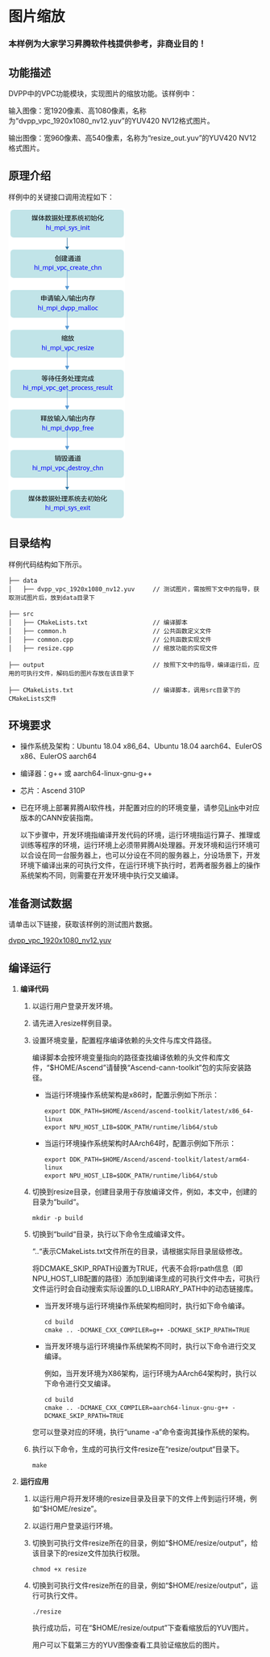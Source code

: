 # 图片缩放<a name="ZH-CN_TOPIC_0000001073131184"></a>

### 本样例为大家学习昇腾软件栈提供参考，非商业目的！

## 功能描述<a name="section09679311389"></a>

DVPP中的VPC功能模块，实现图片的缩放功能。该样例中：

输入图像：宽1920像素、高1080像素，名称为“dvpp_vpc_1920x1080_nv12.yuv”的YUV420 NV12格式图片。

输出图像：宽960像素、高540像素，名称为“resize_out.yuv”的YUV420 NV12格式图片。

## 原理介绍<a name="section19985135703818"></a>

样例中的关键接口调用流程如下：

![输入图片说明](vpc.png)

## 目录结构<a name="section1394162513386"></a>

样例代码结构如下所示。


```
├── data
│   ├── dvpp_vpc_1920x1080_nv12.yuv     // 测试图片，需按照下文中的指导，获取测试图片后，放到data目录下

├── src
│   ├── CMakeLists.txt                  // 编译脚本
│   ├── common.h                        // 公共函数定义文件
│   ├── common.cpp                      // 公共函数实现文件
│   ├── resize.cpp                      // 缩放功能的实现文件

├── output                              // 按照下文中的指导，编译运行后，应用的可执行文件，解码后的图片存放在该目录下

├── CMakeLists.txt                      // 编译脚本，调用src目录下的CMakeLists文件

```

## 环境要求<a name="section3833348101215"></a>

-   操作系统及架构：Ubuntu 18.04 x86\_64、Ubuntu 18.04 aarch64、EulerOS x86、EulerOS aarch64
-   编译器：g++ 或 aarch64-linux-gnu-g++
-   芯片：Ascend 310P
-   已在环境上部署昇腾AI软件栈，并配置对应的的环境变量，请参见[Link](https://www.hiascend.com/document)中对应版本的CANN安装指南。

       以下步骤中，开发环境指编译开发代码的环境，运行环境指运行算子、推理或训练等程序的环境，运行环境上必须带昇腾AI处理器。开发环境和运行环境可以合设在同一台服务器上，也可以分设在不同的服务器上，分设场景下，开发环境下编译出来的可执行文件，在运行环境下执行时，若两者服务器上的操作系统架构不同，则需要在开发环境中执行交叉编译。

## 准备测试数据<a name="section13133171616100"></a>

请单击以下链接，获取该样例的测试图片数据。

[dvpp_vpc_1920x1080_nv12.yuv](https://obs-9be7.obs.cn-east-2.myhuaweicloud.com/data/dvpp_sample_input_data/dvpp_vpc_1920x1080_nv12.yuv)


## 编译运行<a name="section13133171616172"></a>

1.  **编译代码**

    1. 以运行用户登录开发环境。

    2. 请先进入resize样例目录。
    
    3. 设置环境变量，配置程序编译依赖的头文件与库文件路径。
  
        编译脚本会按环境变量指向的路径查找编译依赖的头文件和库文件，“$HOME/Ascend”请替换“Ascend-cann-toolkit”包的实际安装路径。
   
         -   当运行环境操作系统架构是x86时，配置示例如下所示：
      
             ```
             export DDK_PATH=$HOME/Ascend/ascend-toolkit/latest/x86_64-linux
             export NPU_HOST_LIB=$DDK_PATH/runtime/lib64/stub
             ```
      
         -   当运行环境操作系统架构时AArch64时，配置示例如下所示：
      
             ```
             export DDK_PATH=$HOME/Ascend/ascend-toolkit/latest/arm64-linux
             export NPU_HOST_LIB=$DDK_PATH/runtime/lib64/stub
             ```
   
     4. 切换到resize目录，创建目录用于存放编译文件，例如，本文中，创建的目录为“build“。
   
        ```
        mkdir -p build
        ```
   
     5. 切换到“build“目录，执行以下命令生成编译文件。
   
        “..“表示CMakeLists.txt文件所在的目录，请根据实际目录层级修改。
   
        将DCMAKE\_SKIP\_RPATH设置为TRUE，代表不会将rpath信息（即NPU_HOST_LIB配置的路径）添加到编译生成的可执行文件中去，可执行文件运行时会自动搜索实际设置的LD_LIBRARY_PATH中的动态链接库。
   
        - 当开发环境与运行环境操作系统架构相同时，执行如下命令编译。
   
           ```
           cd build
           cmake .. -DCMAKE_CXX_COMPILER=g++ -DCMAKE_SKIP_RPATH=TRUE
           ```
   
        - 当开发环境与运行环境操作系统架构不同时，执行以下命令进行交叉编译。
   
          例如，当开发环境为X86架构，运行环境为AArch64架构时，执行以下命令进行交叉编译。
          
          ```
          cd build
          cmake .. -DCMAKE_CXX_COMPILER=aarch64-linux-gnu-g++ -DCMAKE_SKIP_RPATH=TRUE
          ```
          
        您可以登录对应的环境，执行“uname -a”命令查询其操作系统的架构。
   
     6. 执行以下命令，生成的可执行文件resize在“resize/output“目录下。
   
         ```
         make
         ```
   
2. **运行应用**

     1. 以运行用户将开发环境的resize目录及目录下的文件上传到运行环境，例如“$HOME/resize”。

     2. 以运行用户登录运行环境。

     3. 切换到可执行文件resize所在的目录，例如“$HOME/resize/output”，给该目录下的resize文件加执行权限。

         ```
         chmod +x resize
         ```

     4. 切换到可执行文件resize所在的目录，例如“$HOME/resize/output”，运行可执行文件。

         ```
         ./resize
         ```

        执行成功后，可在“$HOME/resize/output”下查看缩放后的YUV图片。
        
        用户可以下载第三方的YUV图像查看工具验证缩放后的图片。
